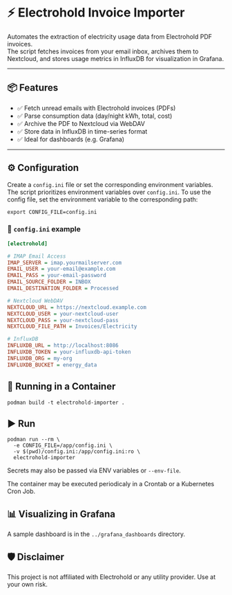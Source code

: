 # ⚡ Electrohold Invoice Importer

Automates the extraction of electricity usage data from Electrohold PDF invoices.  
The script fetches invoices from your email inbox, archives them to Nextcloud, and stores usage metrics in InfluxDB for visualization in Grafana.

---

## 📦 Features

- ✅ Fetch unread emails with Electrohold invoices (PDFs)
- ✅ Parse consumption data (day/night kWh, total, cost)
- ✅ Archive the PDF to Nextcloud via WebDAV
- ✅ Store data in InfluxDB in time-series format
- ✅ Ideal for dashboards (e.g. Grafana)

---

## ⚙️ Configuration

Create a `config.ini` file or set the corresponding environment variables.  
The script prioritizes environment variables over `config.ini`.
To use the config file, set the environment variable to the corresponding path:

```shell
export CONFIG_FILE=config.ini
```

### 🔧 `config.ini` example

```ini
[electrohold]

# IMAP Email Access
IMAP_SERVER = imap.yourmailserver.com
EMAIL_USER = your-email@example.com
EMAIL_PASS = your-email-password
EMAIL_SOURCE_FOLDER = INBOX
EMAIL_DESTINATION_FOLDER = Processed

# Nextcloud WebDAV
NEXTCLOUD_URL = https://nextcloud.example.com
NEXTCLOUD_USER = your-nextcloud-user
NEXTCLOUD_PASS = your-nextcloud-pass
NEXTCLOUD_FILE_PATH = Invoices/Electricity

# InfluxDB
INFLUXDB_URL = http://localhost:8086
INFLUXDB_TOKEN = your-influxdb-api-token
INFLUXDB_ORG = my-org
INFLUXDB_BUCKET = energy_data
```

## 🐳 Running in a Container

```shell
podman build -t electrohold-importer .
```

## ▶️ Run

```shell
podman run --rm \
  -e CONFIG_FILE=/app/config.ini \
  -v $(pwd)/config.ini:/app/config.ini:ro \
  electrohold-importer

```

Secrets may also be passed via ENV variables or `--env-file`.

The container may be executed periodicaly in a Crontab or a Kubernetes Cron Job.

## 📊 Visualizing in Grafana

A sample dashboard is in the `../grafana_dashboards` directory.

## 🛡️ Disclaimer

This project is not affiliated with Electrohold or any utility provider. Use at your own risk.
